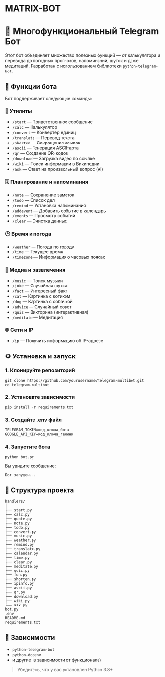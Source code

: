# MATRIX-BOT
# 💬 Многофункциональный Telegram Бот

Этот бот объединяет множество полезных функций — от калькулятора и перевода до погодных прогнозов, напоминаний, шуток и даже медитаций. Разработан с использованием библиотеки `python-telegram-bot`.

## 🚀 Функции бота

Бот поддерживает следующие команды:

### 🔧 Утилиты
- `/start` — Приветственное сообщение
- `/calc` — Калькулятор
- `/convert` — Конвертер единиц
- `/translate` — Перевод текста
- `/shorten` — Сокращение ссылок
- `/ascii` — Генерация ASCII-арта
- `/qr` — Создание QR-кодов
- `/download` — Загрузка видео по ссылке
- `/wiki` — Поиск информации в Википедии
- `/ask` — Ответ на произвольный вопрос (AI)

### 🗓️ Планирование и напоминания
- `/note` — Сохранение заметок
- `/todo` — Список дел
- `/remind` — Установка напоминания
- `/addevent` — Добавить событие в календарь
- `/events` — Просмотр событий
- `/clear` — Очистка данных

### 🕒 Время и погода
- `/weather` — Погода по городу
- `/time` — Текущее время
- `/timezone` — Информация о часовых поясах

### 🎵 Медиа и развлечения
- `/music` — Поиск музыки
- `/joke` — Случайная шутка
- `/fact` — Интересный факт
- `/cat` — Картинка с котиком
- `/dog` — Картинка с собачкой
- `/advice` — Случайный совет
- `/quiz` — Викторина (интерактивная)
- `/meditate` — Медитация

### 🌐 Сети и IP
- `/ip` — Получить информацию об IP-адресе

## ⚙️ Установка и запуск

### 1. Клонируйте репозиторий
```
git clone https://github.com/yourusername/telegram-multibot.git
cd telegram-multibot
```
### 2. Установите зависимости
```
pip install -r requirements.txt
```
### 3. Создайте .env файл
```
TELEGRAM_TOKEN=код_ключа_бота
GOOGLE_API_KEY=код_ключа_гемини
```
### 4. Запустите бота
```
python bot.py
```
Вы увидите сообщение:
```
Бот запущен...
```

## 📁 Структура проекта
```
handlers/
│
├── start.py
├── calc.py
├── quote.py
├── note.py
├── todo.py
├── convert.py
├── music.py
├── weather.py
├── remind.py
├── translate.py
├── calendar.py
├── time.py
├── clear.py
├── meditate.py
├── quiz.py
├── fun.py
├── shorten.py
├── ipinfo.py
├── ascii.py
├── qr.py
├── download.py
├── wiki.py
└── ask.py
bot.py
.env
README.md
requirements.txt
```
## 🧠 Зависимости
- ```python-telegram-bot```
- ```python-dotenv```
- и другие (в зависимости от функционала)

>Убедитесь, что у вас установлен Python 3.8+
